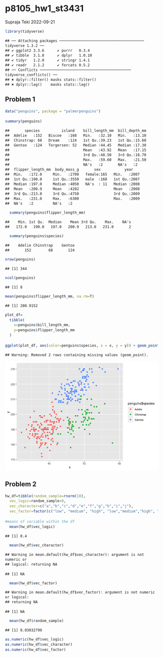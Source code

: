 p8105_hw1_st3431
================
Supraja Teki
2022-09-21

``` r
library(tidyverse)
```

    ## ── Attaching packages ─────────────────────────────────────── tidyverse 1.3.2 ──
    ## ✔ ggplot2 3.3.6      ✔ purrr   0.3.4 
    ## ✔ tibble  3.1.8      ✔ dplyr   1.0.10
    ## ✔ tidyr   1.2.0      ✔ stringr 1.4.1 
    ## ✔ readr   2.1.2      ✔ forcats 0.5.2 
    ## ── Conflicts ────────────────────────────────────────── tidyverse_conflicts() ──
    ## ✖ dplyr::filter() masks stats::filter()
    ## ✖ dplyr::lag()    masks stats::lag()

## Problem 1

``` r
data("penguins", package = "palmerpenguins")

summary(penguins)
```

    ##       species          island    bill_length_mm  bill_depth_mm  
    ##  Adelie   :152   Biscoe   :168   Min.   :32.10   Min.   :13.10  
    ##  Chinstrap: 68   Dream    :124   1st Qu.:39.23   1st Qu.:15.60  
    ##  Gentoo   :124   Torgersen: 52   Median :44.45   Median :17.30  
    ##                                  Mean   :43.92   Mean   :17.15  
    ##                                  3rd Qu.:48.50   3rd Qu.:18.70  
    ##                                  Max.   :59.60   Max.   :21.50  
    ##                                  NA's   :2       NA's   :2      
    ##  flipper_length_mm  body_mass_g       sex           year     
    ##  Min.   :172.0     Min.   :2700   female:165   Min.   :2007  
    ##  1st Qu.:190.0     1st Qu.:3550   male  :168   1st Qu.:2007  
    ##  Median :197.0     Median :4050   NA's  : 11   Median :2008  
    ##  Mean   :200.9     Mean   :4202                Mean   :2008  
    ##  3rd Qu.:213.0     3rd Qu.:4750                3rd Qu.:2009  
    ##  Max.   :231.0     Max.   :6300                Max.   :2009  
    ##  NA's   :2         NA's   :2

``` r
  summary(penguins$flipper_length_mm)
```

    ##    Min. 1st Qu.  Median    Mean 3rd Qu.    Max.    NA's 
    ##   172.0   190.0   197.0   200.9   213.0   231.0       2

``` r
  summary(penguins$species)
```

    ##    Adelie Chinstrap    Gentoo 
    ##       152        68       124

``` r
nrow(penguins)
```

    ## [1] 344

``` r
ncol(penguins)
```

    ## [1] 8

``` r
mean(penguins$flipper_length_mm, na.rm=T)
```

    ## [1] 200.9152

``` r
plot_df=
  tibble(
    x=penguins$bill_length_mm,
    y=penguins$flipper_length_mm
  )
  
ggplot(plot_df, aes(color=penguins$species, x = x, y = y)) + geom_point()
```

    ## Warning: Removed 2 rows containing missing values (geom_point).

![](p8105_hw1_st3431_files/figure-gfm/scatterplot-1.png)<!-- -->

## Problem 2

``` r
hw_df=tibble(random_sample=rnorm(10), 
  vec_logic=random_sample>0, 
  vec_character=c("a","b","c","d","e","f","g","h","i","j"), 
  vec_factor=factor(c("low", "medium", "high", "low","medium","high", "low","medium","high","low")) )

#means of variable within the df
  mean(hw_df$vec_logic)
```

    ## [1] 0.4

``` r
  mean(hw_df$vec_character)
```

    ## Warning in mean.default(hw_df$vec_character): argument is not numeric or
    ## logical: returning NA

    ## [1] NA

``` r
  mean(hw_df$vec_factor)
```

    ## Warning in mean.default(hw_df$vec_factor): argument is not numeric or logical:
    ## returning NA

    ## [1] NA

``` r
  mean(hw_df$random_sample)
```

    ## [1] 0.03032799

``` r
as.numeric(hw_df$vec_logic)
as.numeric(hw_df$vec_character)
as.numeric(hw_df$vec_factor)
```
